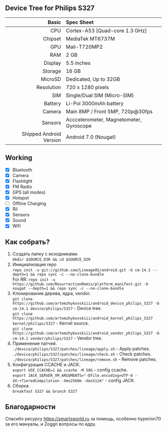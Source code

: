 ## Device Tree for Philips S327

Basic | Spec Sheet
-------:|:-------------------------
CPU | Cortex-A53 [Quad-core 1.3 GHz]
Chipset | MediaTek MT6737M
GPU | Mali-T720MP2
RAM | 2 GB
Display | 5.5 inches
Storage | 16 GB
MicroSD | Dedicated, Up to 32GB
Resolution | 720 x 1280 pixels
SIM | Single/Dual SIM (Micro-SIM)
Battery | Li-Pol 3000mAh battery
Camera | Main 8MP / Front 5MP, 720p@30fps
Sensors | Acccelerometer, Magnetometer, Gyroscope
Shipped Android Version | Android 7.0 (Nougat)

## Working
- [x] Bluetooth
- [x] Camera
- [x] Flashlight
- [x] FM Radio
- [x] GPS (all modes)
- [x] Hotspot
- [ ] Offline Charging
- [x] Ril
- [x] Sensors
- [x] Sound
- [x] Wifi

## Как собрать?
1. Создать папку с исходниками.\
`mkdir $SOURCE_DIR && cd $SOURCE_DIR`
2. Инициализация repo\
`repo init -u git://github.com/LineageOS/android.git -b cm-14.1 --depth=1 && repo sync -c --no-clone-bundle`\
For RR: `repo init -u https://github.com/ResurrectionRemix/platform_manifest.git -b nougat --depth=1 && repo sync -c --no-clone-bundle`
3. Клонирование дерева, ядра, vendor.\
`git clone https://github.com/artemzhykovskiii/android_device_philips_S327 -b cm-14.1 device/philips/S327` - Device tree.\
`git clone https://github.com/artemzhykovskiii/android_kernel_philips_S327 kernel/philips/S327` - Kernel source.\
`git clone https://github.com/artemzhykovskiii/android_vendor_philips_S327 -b cm-14.1 vendor/philips/S327` - Vendor tree.
4. Применение патчей.\
`./device/philips/S327/patches/lineage/apply.sh` - Apply patches.\
`./device/philips/S327/patches/lineage/check.sh` - Check patches.\
`./device/philips/S327/patches/lineage/remove.sh` - Remove patches.
5. Конфигурация CCACHE и JACK.\
`export USE_CCACHE=1 && ccache -M 50G` - config ccache.\
`export JACK_SERVER_VM_ARGUMENTS="-Dfile.encoding=UTF-8 -XX:+TieredCompilation -Xmx2560m -Xms512m"` - config JACK.
6. Сборка.\
`breakfast S327 && brunch S327`
## Благодарности
Спасибо ресурсу https://smartsworld.ru за помощь, особенно hyperion70 за его мануалы, и Zoggn вопросы по ядру.
